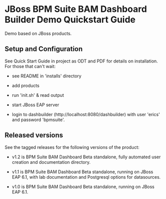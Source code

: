 JBoss BPM Suite BAM Dashboard Builder Demo Quickstart Guide
============================================================

Demo based on JBoss products.


Setup and Configuration
-----------------------

See Quick Start Guide in project as ODT and PDF for details on installation. For those that can't wait:

- see README in 'installs' directory

- add products 

- run 'init.sh' & read output

- start JBoss EAP server

- login to dashbuilder (http://localhost:8080/dashbuilder) with user 'erics' and password 'bpmsuite'.


Released versions
-----------------

See the tagged releases for the following versions of the product:

- v1.2 is BPM Suite BAM Dashboard Beta standalone, fully automated user creation and documentation directory.

- v1.1 is BPM Suite BAM Dashboard Beta standalone, running on JBoss EAP 6.1, with lab documentation and Postgresql options for
	datasources.

- v1.0 is BPM Suite BAM Dashboard Beta standalone, running on JBoss EAP 6.1.

